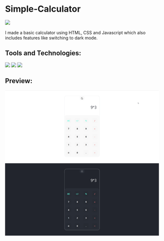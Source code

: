 # Simple-Calculator   
<img src="https://media0.giphy.com/media/LfQaJo2wbxB6radlve/giphy.gif?cid=ecf05e4767y2dxvk6ngx98wv8mrrgpvz4s1tolt2fp4sv21g&rid=giphy.gif&ct=g" width="75px">

I made a basic calculator using HTML, CSS and Javascript which also includes features like switching to dark mode.

## Tools and Technologies:

<p>
  <img src="https://img.shields.io/badge/HTML5-E34F26?style=for-the-badge&logo=html5&logoColor=white" />
  <img src="https://img.shields.io/badge/CSS3-1572B6?style=for-the-badge&logo=css3&logoColor=white" />
  <img src="https://img.shields.io/badge/JavaScript-323330?style=for-the-badge&logo=javascript&logoColor=F7DF1E" /></p>
  
## Preview:

<img src="https://github.com/vrushalipachchigar/Simple-Calculator/blob/main/calc-light.png">
<img src="https://github.com/vrushalipachchigar/Simple-Calculator/blob/main/calc-dark.png">
